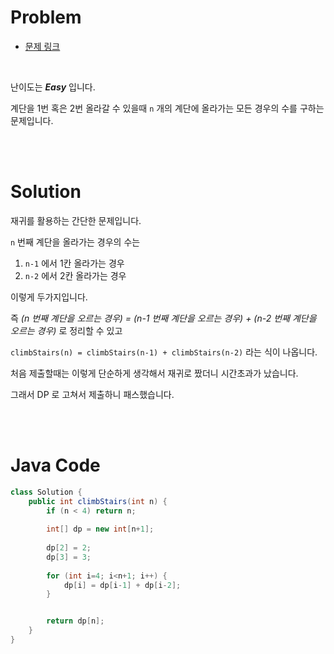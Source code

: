 # Problem

- [문제 링크](https://leetcode.com/problems/climbing-stairs/)

<br>

난이도는 *__Easy__* 입니다.

계단을 1번 혹은 2번 올라갈 수 있을때 `n` 개의 계단에 올라가는 모든 경우의 수를 구하는 문제입니다.

<br><br>

# Solution

재귀를 활용하는 간단한 문제입니다.

`n` 번째 계단을 올라가는 경우의 수는 

1. `n-1` 에서 1칸 올라가는 경우
2. `n-2` 에서 2칸 올라가는 경우

이렇게 두가지입니다.

즉 *(n 번째 계단을 오르는 경우) = (n-1 번째 계단을 오르는 경우) + (n-2 번째 계단을 오르는 경우)* 로 정리할 수 있고

`climbStairs(n) = climbStairs(n-1) + climbStairs(n-2)` 라는 식이 나옵니다.

처음 제출할때는 이렇게 단순하게 생각해서 재귀로 짰더니 시간초과가 났습니다.

그래서 DP 로 고쳐서 제출하니 패스했습니다.

<br><br>

# Java Code

```java
class Solution {
    public int climbStairs(int n) {
        if (n < 4) return n;
        
        int[] dp = new int[n+1];
        
        dp[2] = 2;
        dp[3] = 3;
        
        for (int i=4; i<n+1; i++) {
            dp[i] = dp[i-1] + dp[i-2];
        }


        return dp[n];
    }
}
```